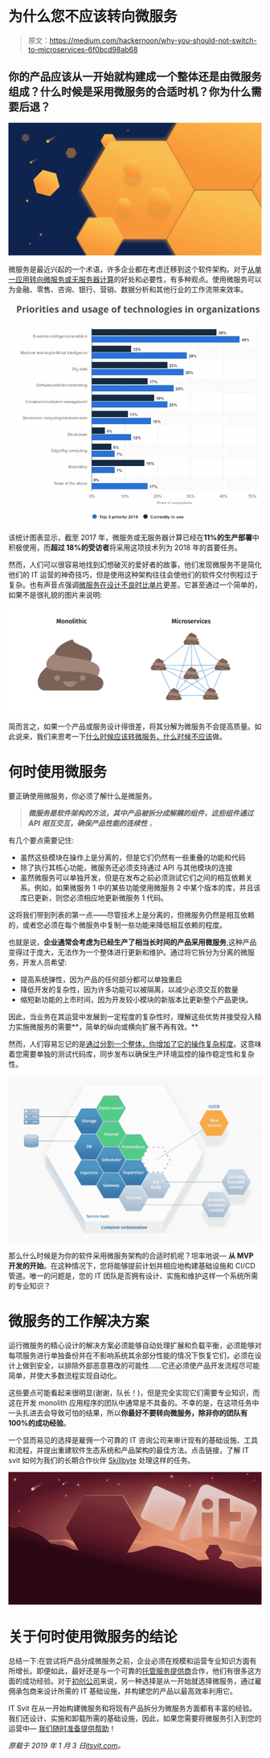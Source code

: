 # 为什么您不应该转向微服务

> 原文：<https://medium.com/hackernoon/why-you-should-not-switch-to-microservices-6f0bcd98ab68>

## 你的产品应该从一开始就构建成一个整体还是由微服务组成？什么时候是采用微服务的合适时机？你为什么需要后退？

![](img/fdd90f4c1d9e3a0185854b15d99309fc.png)

微服务是最近兴起的一个术语，许多企业都在考虑迁移到这个软件架构。对于[从单一应用转向微服务或无服务器计算](https://itsvit.com/blog/the-monolith-microservices-and-serverless-computing-pros-and-cons/)的好处和必要性，有多种观点。使用微服务可以为金融、零售、咨询、银行、营销、数据分析和其他行业的工作流带来效率。

![](img/d47f273a8aa637def5d0d6a2fece7224.png)

该统计图表显示，截至 2017 年，微服务或无服务器计算已经在**11%的生产部署**中积极使用，而**超过 18%的受访者**将采用这项技术列为 2018 年的首要任务。

然而，人们可以很容易地找到幻想破灭的爱好者的故事，他们发现微服务不是简化他们的 IT 运营的神奇技巧，但是使用这种架构往往会使他们的软件交付例程过于复杂。也有声音点强调[微服务在设计不良时比单片](https://oprea.rocks/blog/microservices-are-bad-so-are-monoliths/)更差。它甚至通过一个简单的，如果不是很礼貌的图片来说明:

![](img/6f72781def2da194e5b2f70c51403b23.png)

简而言之，如果一个产品或服务设计得很差，将其分解为微服务不会提高质量。如此说来，我们来思考一下[什么时候应该转微服务，什么时候不应该](https://nickjanetakis.com/blog/microservices-are-something-you-grow-into-not-begin-with)做。

# 何时使用微服务

要正确使用微服务，你必须了解什么是微服务。

> ***微服务是软件架构的方法，其中产品被拆分成解耦的组件，这些组件通过 API 相互交互，确保产品性能的连续性*** *。*

有几个要点需要记住:

*   虽然这些模块在操作上是分离的，但是它们仍然有一些重叠的功能和代码
*   除了执行其核心功能，微服务还必须支持通过 API 与其他模块的连接
*   虽然微服务可以单独开发，但是在发布之前必须测试它们之间的相互依赖关系。例如，如果微服务 1 中的某些功能使用微服务 2 中某个版本的库，并且该库已更新，则您必须相应地更新微服务 1 代码。

这将我们带到列表的第一点——尽管技术上是分离的，但微服务仍然是相互依赖的，或者您必须在每个微服务中复制一些功能来降低相互依赖的程度。

也就是说，**企业通常会考虑为已经生产了相当长时间的产品采用微服务**,这种产品变得过于庞大，无法作为一个整体进行更新和维护。通过将它拆分为分离的微服务，开发人员希望:

*   提高系统弹性，因为产品的任何部分都可以单独重启
*   降低开发的复杂性，因为许多功能可以被隔离，以减少必须交互的数量
*   缩短新功能的上市时间，因为开发较小模块的新版本比更新整个产品更快。

因此，当业务在其运营中发展到一定程度的复杂性时，理解这些优势并接受投入精力实施微服务的需要**，简单的纵向或横向扩展不再有效。**

然而，人们容易忘记的是[通过分割一个整体，你增加了它的操作复杂程度](https://www.infoq.com/news/2018/07/segment-microservices)。这意味着您需要单独的测试代码库，同步发布以确保生产环境监控的操作稳定性和复杂性。

![](img/b8f0e16fba08a477a7c90b8a645e8d03.png)

那么什么时候是为你的软件采用微服务架构的合适时机呢？坦率地说— **从 MVP 开发的开始**。在这种情况下，您将能够提前计划并相应地构建基础设施和 CI/CD 管道。唯一的问题是，您的 IT 团队是否拥有设计、实施和维护这样一个系统所需的专业知识？

# 微服务的工作解决方案

运行微服务的精心设计的解决方案必须能够自动处理扩展和负载平衡，必须能够对每项服务进行单独备份并在不影响系统其余部分性能的情况下恢复它们，必须在设计上做到安全，以排除外部恶意篡改的可能性……它还必须使产品开发流程尽可能简单，并使大多数流程实现自动化。

这些要点可能看起来很明显(谢谢，队长！)，但是完全实现它们需要专业知识，而这在开发 monolith 应用程序的团队中通常是不具备的。不幸的是，在这项任务中一头扎进去会导致可怕的结果，所以**你最好不要转向微服务，除非你的团队有 100%的成功经验**。

一个显而易见的选择是雇佣一个可靠的 IT 咨询公司来审计现有的基础设施、工具和流程，并提出重建软件生态系统和产品架构的最佳方法。点击链接，了解 IT svit 如何为我们的长期合作伙伴 [Skillbyte](https://itsvit.com/cases/cloud-cms-showcase-setup-devops/) 处理这样的任务。

![](img/d46c707b8905812cdf76cfdb3d010a5b.png)

# 关于何时使用微服务的结论

总结一下:在尝试将产品分成微服务之前，企业必须在规模和运营专业知识方面有所增长。即便如此，最好还是与一个可靠的[托管服务提供商](https://clutch.co/it-services/msp)合作，他们有很多这方面的成功经验。对于[初创公司](https://itsvit.com/startups/)来说，另一种选择是从一开始就选择微服务，通过雇佣承包商来设计所需的 IT 基础设施，并构建您的产品以最高效率利用它。

IT Svit 在从一开始构建微服务和将现有产品拆分为微服务方面都有丰富的经验。我们还设计、实施和卸载所需的基础设施，因此，如果您需要将微服务引入到您的运营中— [我们随时准备提供帮助](https://itsvit.com/contacts/)！

*原载于 2019 年 1 月 3 日*[*itsvit.com*](https://itsvit.com/blog/not-switch-microservices/)*。*